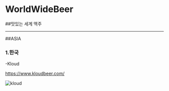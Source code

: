 # WorldWideBeer
##맛있는 세계 맥주 
***

##ASIA
### 1.한국
-Kloud 

<https://www.kloudbeer.com/>

![kloud](http://stonebc.com/wp-content/uploads/2014/08/8.png)
